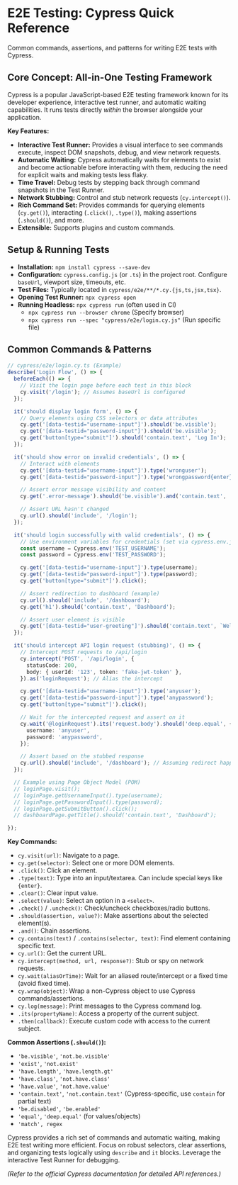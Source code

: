 # E2E Testing: Cypress Quick Reference

Common commands, assertions, and patterns for writing E2E tests with Cypress.

## Core Concept: All-in-One Testing Framework

Cypress is a popular JavaScript-based E2E testing framework known for its developer experience, interactive test runner, and automatic waiting capabilities. It runs tests directly *within* the browser alongside your application.

**Key Features:**

*   **Interactive Test Runner:** Provides a visual interface to see commands execute, inspect DOM snapshots, debug, and view network requests.
*   **Automatic Waiting:** Cypress automatically waits for elements to exist and become actionable before interacting with them, reducing the need for explicit waits and making tests less flaky.
*   **Time Travel:** Debug tests by stepping back through command snapshots in the Test Runner.
*   **Network Stubbing:** Control and stub network requests (`cy.intercept()`).
*   **Rich Command Set:** Provides commands for querying elements (`cy.get()`), interacting (`.click()`, `.type()`), making assertions (`.should()`), and more.
*   **Extensible:** Supports plugins and custom commands.

## Setup & Running Tests

*   **Installation:** `npm install cypress --save-dev`
*   **Configuration:** `cypress.config.js` (or `.ts`) in the project root. Configure `baseUrl`, viewport size, timeouts, etc.
*   **Test Files:** Typically located in `cypress/e2e/**/*.cy.{js,ts,jsx,tsx}`.
*   **Opening Test Runner:** `npx cypress open`
*   **Running Headless:** `npx cypress run` (often used in CI)
    *   `npx cypress run --browser chrome` (Specify browser)
    *   `npx cypress run --spec "cypress/e2e/login.cy.js"` (Run specific file)

## Common Commands & Patterns

```typescript
// cypress/e2e/login.cy.ts (Example)
describe('Login Flow', () => {
  beforeEach(() => {
    // Visit the login page before each test in this block
    cy.visit('/login'); // Assumes baseUrl is configured
  });

  it('should display login form', () => {
    // Query elements using CSS selectors or data attributes
    cy.get('[data-testid="username-input"]').should('be.visible');
    cy.get('[data-testid="password-input"]').should('be.visible');
    cy.get('button[type="submit"]').should('contain.text', 'Log In');
  });

  it('should show error on invalid credentials', () => {
    // Interact with elements
    cy.get('[data-testid="username-input"]').type('wronguser');
    cy.get('[data-testid="password-input"]').type('wrongpassword{enter}'); // Type and press Enter

    // Assert error message visibility and content
    cy.get('.error-message').should('be.visible').and('contain.text', 'Invalid credentials');

    // Assert URL hasn't changed
    cy.url().should('include', '/login');
  });

  it('should login successfully with valid credentials', () => {
    // Use environment variables for credentials (set via cypress.env.json or OS env vars)
    const username = Cypress.env('TEST_USERNAME');
    const password = Cypress.env('TEST_PASSWORD');

    cy.get('[data-testid="username-input"]').type(username);
    cy.get('[data-testid="password-input"]').type(password);
    cy.get('button[type="submit"]').click();

    // Assert redirection to dashboard (example)
    cy.url().should('include', '/dashboard');
    cy.get('h1').should('contain.text', 'Dashboard');

    // Assert user element is visible
    cy.get('[data-testid="user-greeting"]').should('contain.text', `Welcome, ${username}`);
  });

  it('should intercept API login request (stubbing)', () => {
    // Intercept POST requests to /api/login
    cy.intercept('POST', '/api/login', {
      statusCode: 200,
      body: { userId: '123', token: 'fake-jwt-token' },
    }).as('loginRequest'); // Alias the intercept

    cy.get('[data-testid="username-input"]').type('anyuser');
    cy.get('[data-testid="password-input"]').type('anypassword');
    cy.get('button[type="submit"]').click();

    // Wait for the intercepted request and assert on it
    cy.wait('@loginRequest').its('request.body').should('deep.equal', {
      username: 'anyuser',
      password: 'anypassword',
    });

    // Assert based on the stubbed response
    cy.url().should('include', '/dashboard'); // Assuming redirect happens on success
  });

  // Example using Page Object Model (POM)
  // loginPage.visit();
  // loginPage.getUsernameInput().type(username);
  // loginPage.getPasswordInput().type(password);
  // loginPage.getSubmitButton().click();
  // dashboardPage.getTitle().should('contain.text', 'Dashboard');

});
```

**Key Commands:**

*   `cy.visit(url)`: Navigate to a page.
*   `cy.get(selector)`: Select one or more DOM elements.
*   `.click()`: Click an element.
*   `.type(text)`: Type into an input/textarea. Can include special keys like `{enter}`.
*   `.clear()`: Clear input value.
*   `.select(value)`: Select an option in a `<select>`.
*   `.check()` / `.uncheck()`: Check/uncheck checkboxes/radio buttons.
*   `.should(assertion, value?)`: Make assertions about the selected element(s).
*   `.and()`: Chain assertions.
*   `cy.contains(text)` / `.contains(selector, text)`: Find element containing specific text.
*   `cy.url()`: Get the current URL.
*   `cy.intercept(method, url, response?)`: Stub or spy on network requests.
*   `cy.wait(aliasOrTime)`: Wait for an aliased route/intercept or a fixed time (avoid fixed time).
*   `cy.wrap(object)`: Wrap a non-Cypress object to use Cypress commands/assertions.
*   `cy.log(message)`: Print messages to the Cypress command log.
*   `.its(propertyName)`: Access a property of the current subject.
*   `.then(callback)`: Execute custom code with access to the current subject.

**Common Assertions (`.should()`):**

*   `'be.visible'`, `'not.be.visible'`
*   `'exist'`, `'not.exist'`
*   `'have.length'`, `'have.length.gt'`
*   `'have.class'`, `'not.have.class'`
*   `'have.value'`, `'not.have.value'`
*   `'contain.text'`, `'not.contain.text'` (Cypress-specific, use `contain` for partial text)
*   `'be.disabled'`, `'be.enabled'`
*   `'equal'`, `'deep.equal'` (for values/objects)
*   `'match', regex`

Cypress provides a rich set of commands and automatic waiting, making E2E test writing more efficient. Focus on robust selectors, clear assertions, and organizing tests logically using `describe` and `it` blocks. Leverage the interactive Test Runner for debugging.

*(Refer to the official Cypress documentation for detailed API references.)*